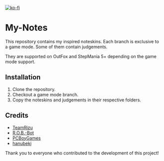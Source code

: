 [![ko-fi](https://ko-fi.com/img/githubbutton_sm.svg)](https://ko-fi.com/W7W32691S)

# My-Notes

This repository contains my inspired noteskins. Each branch is exclusive to a game mode.
Some of them contain judgements.

They are supported on OutFox and StepMania 5+ depending on the game mode support.

## Installation

  1. Clone the repository.
  2. Checkout a game mode branch.
  3. Copy the noteskins and judgements in their respective folders.

## Credits

- [TeamRizu](https://github.com/TeamRizu)
- [R.O.B.-Bot](https://github.com/MechMaelstrom)
- [PCBoyGames](https://github.com/PCBoyGames)
- [hanubeki](https://github.com/hanubeki)

Thank you to everyone who contributed to the development of this project!

